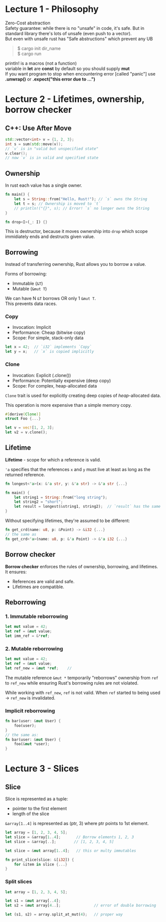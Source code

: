 <!-- markdownlint-disable MD025, MD001, MD024 -->

# Lecture 1 - Philosophy

Zero-Cost abstraction  
Safety guarantee: while there is no "unsafe" in code, it's safe. But in standard library there's lots of unsafe (even push to a vector).  
But even with unsafe rust has "Safe abstructions" which prevent any UB  

> \$ cargo init dir_name  
> \$ cargo run

println! is a macros (not a function)  
variable in **let** are **const** by default so you should supply **mut**  
If you want program to stop when encountering error [called "panic"] use **.unwrap()** or **.expect("this error due to ...")**  

# Lecture 2 - Lifetimes, ownership, borrow checker

## C++: Use After Move

```cpp
std::vector<int> v = {1, 2, 3};
int s = sum(std::move(v));
// `v` is in "valid but unspecified state"
v.clear();
// now `v` is in valid and specified state
```

## Ownership

In rust each value has a single owner.

```rust
fn main() {
    let s = String::from("Hello, Rust!"); // `s` owns the String
    let t = s; // Ownership is moved to `t`
    // println!("{}", s); // Error! `s` no longer owns the String
}
```

```rust
fn drop<I>(_: I) {}
```

This is destructor, because it moves ownership into `drop` which scope immidiately ends and destructs given value.

## Borrowing

Instead of transferring ownership, Rust allows you to borrow a value.

Forms of borrowing:

- Immutable (`&T`)
- Mutable (`&mut T`)

We can have N `&T` borrows OR only 1 `&mut T`.  
This prevents data races.

### Copy

- Invocation: Implicit
- Performance: Cheap (bitwise copy)
- Scope: For simple, stack-only data

```rust
let x = 42;  // `i32` implements `Copy`
let y = x;   // `x` is copied implicitly
```

### Clone

- Invocation: Explicit (.clone())
- Performance: Potentially expensive (deep copy)
- Scope: For complex, heap-allocated data

`Clone` trait is used for explicitly creating deep copies of *heap*-allocated data.

This operation is more expensive than a simple memory copy.

```rust
#[derive(Clone)]
struct Foo {...}

let v = vec![1, 2, 3];
let v2 = v.clone();
```

## Lifetime

**Lifetime** - scope for which a reference is valid.

`'a` specifies that the references `x` and `y` must live at least as long as the returned reference.

```rust
fn longest<'a>(x: &'a str, y: &'a str) -> &'a str {...}

fn main() {
    let string1 = String::from("long string");
    let string2 = "short";
    let result = longest(&string1, string2);  // `result` has the same lifetime as the shorter borrow
}
```

Without specifying lifetimes, they're assumed to be different:

```rust
fn get_crd(name: u8, p: &Point) -> &i32 {...}
// the same as
fn get_crd<'a>(name: u8, p: &'a Point) -> &'a i32 {...}    
```

## Borrow checker

**Borrow checker** enforces the rules of ownership, borrowing, and lifetimes. It ensures:

- References are valid and safe.
- Lifetimes are compatible.

## Reborrowing

### 1. Immutable reborrowing

```rust
let mut value = 42;
let ref = &mut value;
let imm_ref = &*ref;
```

### 2. Mutable reborrowing

```rust
let mut value = 42;
let ref = &mut value;
let ref_new = &mut *ref;    // 
```

The mutable reference `&mut *` temporarily "reborrows" ownership from `ref` to `ref_new` while ensuring Rust's borrowing rules are not violated.

While working with `ref_new`, `ref` is not valid. When `ref` started to being used $\rightarrow$ `ref_new` is invalidated.

### Implicit reborrowing

```rust
fn bar(user: &mut User) {
    foo(user);
}
// the same as:
fn bar(user: &mut User) {
    foo(&mut *user);
}
```

# Lecture 3 - Slices

## Slice

Slice is represented as a tuple:

- pointer to the first element
- length of the slice

`&array[1..4]` is represented as (ptr, 3) where ptr points to 1st element.

```rust
let array = [1, 2, 3, 4, 5];
let slice = &array[1..4];       // Borrow elements 1, 2, 3
let slice = &array[..];        // [1, 2, 3, 4, 5]

let slice = &mut array[1..4];   // this or multy immutables
```

```rust
fn print_slice(slice: &[i32]) {
    for &item in slice {...}
}
```

### Split slices

```rust
let array = [1, 2, 3, 4, 5];

let s1 = &mut array[..4];
let s2 = &mut array[4..];               // error of double borrowing

let (s1, s2) = array.split_at_mut(4);   // proper way
```
